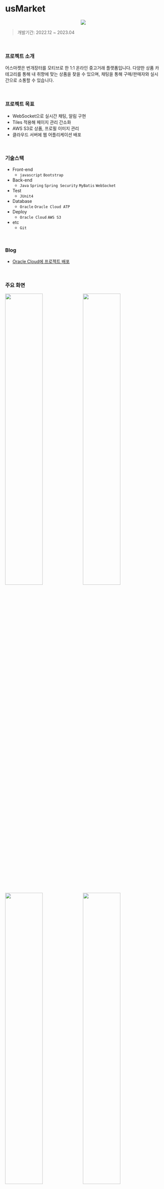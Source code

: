 # usMarket
<div align="center">
  <img src="https://github.com/yujeong1789/usMarket/assets/73736082/07f6eea0-7b17-492e-acc7-d52f07d9ee2e"/>
</div>

>개발기간: 2022.12 ~ 2023.04 

<br>

### 프로젝트 소개
어스마켓은 번개장터를 모티브로 한 1:1 온라인 중고거래 플랫폼입니다. 다양한 상품 카테고리를 통해 내 취향에 맞는 상품을 찾을 수 있으며, 채팅을 통해 구매/판매자와 실시간으로 소통할 수 있습니다. 

<br> 

### 프로젝트 목표
- WebSocket으로 실시간 채팅, 알림 구현
- Tiles 적용해 페이지 관리 간소화
- AWS S3로 상품, 프로필 이미지 관리
- 클라우드 서버에 웹 어플리케이션 배포

<br>

### 기술스택
- Front-end
  - `javascript` `Bootstrap` 
- Back-end
  - `Java` `Spring` `Spring Security` `MyBatis` `WebSocket`
- Test
  - `JUnit4`
- Database
  - `Oracle` `Oracle Cloud ATP`
- Deploy
  - `Oracle Cloud` `AWS S3`
- etc
  - `Git`

<br>

### Blog
- [Oracle Cloud에 프로젝트 배포](https://velog.io/@yujeong1789/M1-mac-Oracle-Cloud에-Spring-Project-배포하기-1-인스턴스-생성)

<br>

### 주요 화면
<img style="object-fit=contain;width:49%;" src="https://github.com/yujeong1789/usMarket/assets/73736082/04da4195-9eb8-43e4-872c-f7f1924e3344">
<img style="object-fit=contain;width:49%" src="https://github.com/yujeong1789/usMarket/assets/73736082/a7a6aceb-bda7-465f-95c0-24eda05309fd">
</div>
<br><br>
<img style="object-fit=contain;width:49%" src="https://github.com/yujeong1789/usMarket/assets/73736082/410ab75c-7ad0-4dad-9544-540dfdfd6f84">
<img style="object-fit=contain;width:49%" src="https://github.com/yujeong1789/usMarket/assets/73736082/e9900291-d9b8-41bd-94ae-c0ce83148702">
<br><br>
<img style="object-fit=contain;width:49%" src="https://github.com/yujeong1789/usMarket/assets/73736082/031c62d0-df8f-48ab-abf3-23b0a4da4dd2">

<br><br>

### 구현 기능
- **비회원**
  - 회원가입 (SMTP 이용한 이메일 인증 적용)
  - 상품 조회
  - 공지사항 조회
- **회원**
  1. 상품
      - 상품 조회
      - 상품 등록, 삭제
      - 상품 판매상태 변경 (판매 중, 예약 중)
      - 상품 찜 등록, 해제
      - 상품 구매 (구매시 채팅으로 알림 발송)
      - 채팅방 이동
      
  2. 마이페이지
      - 등록된 상품 조회
      - 찜한 상품 조회
      - 작성된 후기 조회
      - 회원 정보 수정
      
  3. 거래내역
      - 구매/판매 목록 조회
      - 거래내역 상세 조회
      - 거래상태 변경 (변경시 채팅으로 알림 발송)
      - 후기 작성
  4. 채팅
      - 채팅방 생성
      - 채팅방 목록 조회
      - 채팅방 상세 조회
      - 채팅 전송
      - 알림일 경우 거래내역 이동
  5. qna
      - 문의 작성
      - 문의 목록 조회
      - 문의 상세 조회
  6. 공지사항
      - 공지사항 목록 조회
      - 공지사항 상세 조회
- **관리자**
  1. 회원
      - 가입 회원 목록 조회 (Chart.js 사용해 차트화)
      - 회원 상세 조회
  3. 결제
      - 발생 결제 목록 조회 (Chart.js 사용해 차트화)
  5. 신고
      - 접수된 신고 목록 조회
      - 신고 상세 조회 (사유별 부가정보 출력)
      - 신고 제재 등록
  7. 문의
      - 접수된 문의 목록 조회
      - 문의 상세 조회
      - 문의 답변 등록
  9. 공지사항
      - 공지사항 목록 조회
      - 공지사항 등록, 조회, 수정, 삭제
